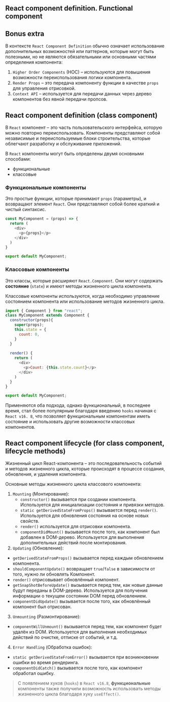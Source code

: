 ## React component definition. Functional component

## Bonus extra
В контексте `React Component Definition` обычно означает использование дополнительных возможностей или паттернов, которые могут быть 
полезными, но не являются обязательными или основными частями определения компонента:
1. `Higher Order Components` (HOC) – используются для повышения возможности переиспользования логики компонента.
2. `Render Props` – это передача компоненту функции в качестве `props` для управления отрисовкой.
3. `Context API` – используется для передачи данных через дерево компонентов без явной передачи пропсов.

## React component definition (class component)
В `React` компонент – это часть пользовательского интерфейса, которую можно повторно переиспользовать. Компоненты представляют собой 
независимые и переиспользуемые блоки строительства, которые облегчают разработку и обслуживание приложений.  

В `React` компоненты могут быть определены двумя основными способами:  
- функциональные 
- классовые

### Функциональные компоненты
Это простые функции, которые принимают `props` (параметры), и возвращают элемент `React`. Они представляют собой более краткий и чистый 
синтаксис.
```js
const MyComponent = (props) => {
  return (
    <div>
      <p>{props}</p>
    </div>
  )
}

export default MyComponent;
```

### Классовые компоненты
Это классы, которые расширяют `React.Component`. Они могут содержать **состояние** (`state`) и имеют методы жизненного цикла компонента.

Классовые компоненты используются, когда необходимо управление состоянием компонента или использование методов жизненного цикла.
```js
import { Component } from "react";
class MyComponent extends Component {
  constructor(props){
    super(props);
    this.state = {
      count: 0,
    }
  }
  
  render() {
    return (
      <div>
        <p>Count: {this.state.count}</p>
      </div>
    )
  }
}

export default MyComponent;
```

Применяются оба подхода, однако функциональный, в последнее время, стал более популярным благодаря введению `hooks` начиная с `React v16.
8`, что позволяет функциональным компонентам иметь состояние и использовать другие возможности классовых компонентов. 

## React component lifecycle (for class component, lifecycle methods)
Жизненный цикл React-компонента – это последовательность событий и методов жизненного цикла, которые происходят в процессе создания, 
обновления, и удаления компонента.

Основные методы жизненного цикла классового компонента:
1. `Mounting` (Монтирование):
   - `constructor()` вызывается при создании компонента. Используется для инициализации состояния и привязки методов.
   - `static getDerivedStateFromProps()` вызывается перед `render()`. Используется для обновления состояния на основе новых свойств.
   - `render()` используется для отрисовки компонента.
   - `componentDidMount()` вызывается после того, как компонент был добавлен в DOM-дерево. Используется для выполнения дополнительных 
     действий после монтирования.
2. `Updating` (Обновление):
  - `getDerivedStateFromProps()` вызывается перед каждым обновлением компонента.
  - `shouldComponentUpdate()` возвращает `true`/`false` в зависимости от того, нужно ли обновлять Компонент.
  - `render()` отрисовывает обновлённый компонент.
  - `getSnapShotBeforeUpdate()` вызывается перед тем, как новые данные будут переданы в DOM-дерево. Используется для получения 
    информации о текущем состоянии DOM перед обновлением.
  - `componentDidUpdate()` вызывается после того, как обновлённый компонент был отрисован.
3. `Unmounting` (Размонтирование):
  - `componentWillUnmount()` вызывается перед тем, как компонент будет удалён из DOM. Используется для выполнения необходимых действий 
    по очистке, отписке от событий, и т.д.
4. `Error Handling` (Обработка ошибок):
  - `static getDerivedStateFromError()` вызывается при возникновении ошибки во время рендеринга.
  - `componentDidCatch()` вызывается после того, как компонент обработал ошибку.

> С появлением хуков (`hooks`) в `React v16.8`, **функциональные** компоненты также получили возможность использовать методы жизненного цикла 
> благодаря хуку `useEffect()`.
